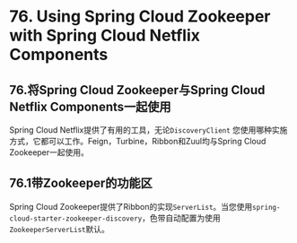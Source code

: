 # 76. Using Spring Cloud Zookeeper with Spring Cloud Netflix Components

## 76.将Spring Cloud Zookeeper与Spring Cloud Netflix Components一起使用

Spring Cloud Netflix提供了有用的工具，无论`DiscoveryClient` 您使用哪种实施方式，它都可以工作。Feign，Turbine，Ribbon和Zuul均与Spring Cloud Zookeeper一起使用。

## 76.1带Zookeeper的功能区

Spring Cloud Zookeeper提供了Ribbon的实现`ServerList`。当您使用`spring-cloud-starter-zookeeper-discovery`，色带自动配置为使用 `ZookeeperServerList`默认。